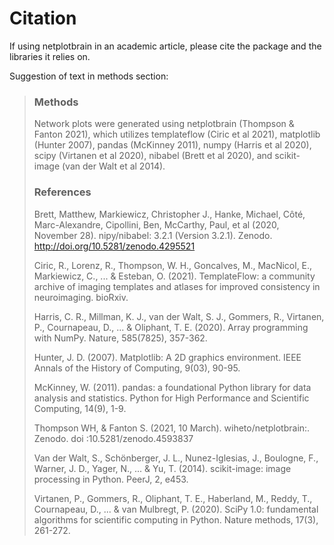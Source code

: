 # Citation

If using netplotbrain in an academic article, please cite the package and the libraries it relies on.

Suggestion of text in methods section:

>### Methods
>
>Network plots were generated using netplotbrain (Thompson & Fanton 2021), which utilizes templateflow (Ciric et al 2021), matplotlib (Hunter 2007), pandas (McKinney 2011), numpy (Harris et al 2020), scipy (Virtanen et al 2020), nibabel (Brett et al 2020), and scikit-image (van der Walt et al 2014).
>
>### References
>
>Brett, Matthew, Markiewicz, Christopher J., Hanke, Michael, Côté, Marc-Alexandre, Cipollini, Ben, McCarthy, Paul, et al (2020, November 28). nipy/nibabel: 3.2.1 (Version 3.2.1). Zenodo. http://doi.org/10.5281/zenodo.4295521
>
>Ciric, R., Lorenz, R., Thompson, W. H., Goncalves, M., MacNicol, E., Markiewicz, C., ... & Esteban, O. (2021). TemplateFlow: a community archive of imaging templates and atlases for improved consistency in neuroimaging. bioRxiv.
>
>Harris, C. R., Millman, K. J., van der Walt, S. J., Gommers, R., Virtanen, P., Cournapeau, D., ... & Oliphant, T. E. (2020). Array programming with NumPy. Nature, 585(7825), 357-362.
>
>Hunter, J. D. (2007). Matplotlib: A 2D graphics environment. IEEE Annals of the History of Computing, 9(03), 90-95.
>
>McKinney, W. (2011). pandas: a foundational Python library for data analysis and statistics. Python for High Performance and Scientific Computing, 14(9), 1-9.
>
>Thompson WH, & Fanton S. (2021, 10 March). wiheto/netplotbrain:. Zenodo. doi :10.5281/zenodo.4593837
>
>Van der Walt, S., Schönberger, J. L., Nunez-Iglesias, J., Boulogne, F., Warner, J. D., Yager, N., ... & Yu, T. (2014). scikit-image: image processing in Python. PeerJ, 2, e453.
>
>Virtanen, P., Gommers, R., Oliphant, T. E., Haberland, M., Reddy, T., Cournapeau, D., ... & van Mulbregt, P. (2020). SciPy 1.0: fundamental algorithms for scientific computing in Python. Nature methods, 17(3), 261-272.
